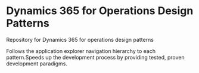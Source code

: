 # Dynamics 365 for Operations Design Patterns
Repository for Dynamics 365 for operations design patterns

Follows the application explorer navigation hierarchy to each pattern.Speeds up the development process by providing tested, proven development paradigms.